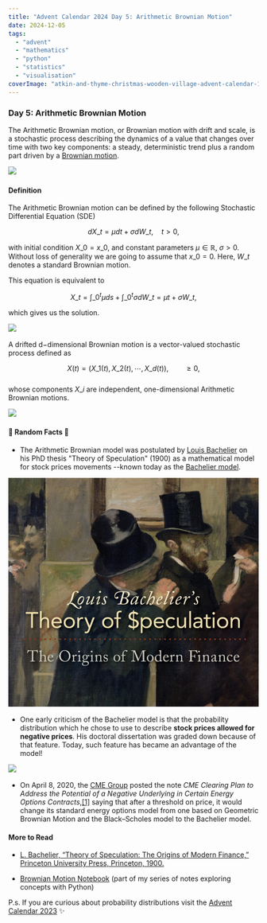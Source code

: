 ```yaml
---
title: "Advent Calendar 2024 Day 5: Arithmetic Brownian Motion"
date: 2024-12-05
tags: 
  - "advent"
  - "mathematics"
  - "python"
  - "statistics"
  - "visualisation"
coverImage: "atkin-and-thyme-christmas-wooden-village-advent-calendar-1024023_1-edited.jpg"
---
```



### Day 5: Arithmetic Brownian Motion

The Arithmetic Brownian motion, or Brownian motion with drift and scale, is a stochastic process describing the dynamics of a value that changes over time with two key components: a steady, deterministic trend plus a random part driven by a [Brownian motion](https://quantgirl.blog/advent-calendar-2024-day-4-brownian-motion/).

![](images/image.tif)

#### Definition

The Arithmetic Brownian motion can be defined by the following Stochastic Differential Equation (SDE)

$$dX\_t = \mu dt + \sigma dW\_t, \quad t >0,$$

with initial condition $X\_0 =x\_0$, and constant parameters $\mu\in \mathbb{R}$, $\sigma>0$. Without loss of generality we are going to assume that $x\_0=0$. Here, $W\_t$ denotes a standard Brownian motion.

This equation is equivalent to

$$X\_t = \int\_0^t \mu ds + \int\_0^t \sigma dW\_t = \mu t + \sigma W\_t,$$

which gives us the solution.

![](images/image-1.tif)

A drifted d−dimensional Brownian motion is a vector-valued stochastic process defined as

$$X(t) = (X\_1(t) ,X\_2(t), \cdots, X\_d(t)), \qquad \geq 0,$$  
whose components $X\_i$ are independent, one-dimensional Arithmetic Brownian motions.

![](images/image-2.tif)

#### 🔔 Random Facts 🔔

- The Arithmetic Brownian model was postulated by [Louis Bachelier](https://en.wikipedia.org/wiki/Louis_Bachelier) on his PhD thesis "Theory of Speculation" (1900) as a mathematical model for stock prices movements --known today as the [Bachelier model](https://en.wikipedia.org/wiki/Bachelier_model).

![](images/image.png)

- One early criticism of the Bachelier model is that the probability distribution which he chose to use to describe **stock prices allowed for negative prices**. His doctoral dissertation was graded down because of that feature. Today, such feature has became an advantage of the model!

![](images/image-3.tif)

- On April 8, 2020, the [CME Group](https://en.wikipedia.org/wiki/CME_Group) posted the note _CME Clearing Plan to Address the Potential of a Negative Underlying in Certain Energy Options Contracts_,[\[1\]](https://en.wikipedia.org/wiki/Bachelier_model#cite_note-1) saying that after a threshold on price, it would change its standard energy options model from one based on Geometric Brownian Motion and the Black–Scholes model to the Bachelier model.

#### More to Read

- [L. Bachelier, “Theory of Speculation: The Origins of Modern Finance,” Princeton University Press, Princeton, 1900.](https://www.investmenttheory.org/uploads/3/4/8/2/34825752/emhbachelier.pdf)

- [Brownian Motion Notebook](https://quantgirluk.github.io/Understanding-Quantitative-Finance/brownian_motion_arithmetic.html) (part of my series of notes exploring concepts with Python)

P.s. If you are curious about probability distributions visit the [Advent Calendar 2023](https://quantgirl.blog/advent-calendar-2023/) ✨
